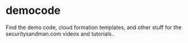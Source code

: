 # democode
Find the demo code, cloud formation templates, and other stuff for the securitysandman.com videos and tutorials. 
